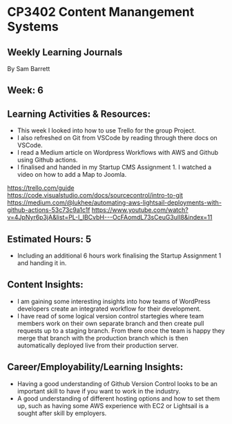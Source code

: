 # CP3402 Content Manangement Systems
## Weekly Learning Journals

By Sam Barrett

## Week: 6

## Learning Activities & Resources:
- This week I looked into how to use Trello for the group Project.
- I also refreshed on Git from VSCode by reading through there docs on VSCode.
- I read a Medium article on Wordpress Workflows with AWS and Github using Github actions.
- I finalised and handed in my Startup CMS Assignment 1. I watched a video on how to add a Map to Joomla.

https://trello.com/guide
https://code.visualstudio.com/docs/sourcecontrol/intro-to-git
https://medium.com/@lukhee/automating-aws-lightsail-deployments-with-github-actions-53c73c9a1c1f
https://www.youtube.com/watch?v=4JpNyr6p3jA&list=PL-I_IBCvbH---OcFAomdL73sCeuG3ulI8&index=11


## Estimated Hours: 5
- Including an additional 6 hours work finalising the Startup Assignment 1 and handing it in.

## Content Insights:
- I am gaining some interesting insights into how teams of WordPress developers create an integrated workflow for their
development.
- I have read of some logical version control startegies where team members work on their own separate branch and then create
pull requests up to a staging branch. From there once the team is happy they merge that branch with the production branch which
is then automatically deployed live from their production server.

## Career/Employability/Learning Insights:
- Having a good understanding of Github Version Control looks to be an important skill to have if you want to work in the industry.
- A good understanding of different hosting options and how to set them up, such as having some AWS experience with EC2 or Lightsail
is a sought after skill by employers.  